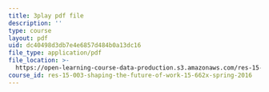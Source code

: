 ```yaml
---
title: 3play pdf file
description: ''
type: course
layout: pdf
uid: dc40498d3db7e4e6857d484b0a13dc16
file_type: application/pdf
file_location: >-
  https://open-learning-course-data-production.s3.amazonaws.com/res-15-003-shaping-the-future-of-work-15-662x-spring-2016/dc40498d3db7e4e6857d484b0a13dc16_r1yb4-JvZhU.pdf
course_id: res-15-003-shaping-the-future-of-work-15-662x-spring-2016
---
```

